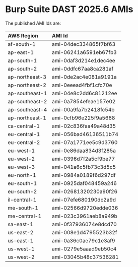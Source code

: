 # Burp Suite DAST 2025.6 AMIs

The published AMI Ids are:

| AWS Region | AMI Id |
| :--------- | :----- |
| af-south-1 | ami-04dec334865f7bf63 |
| ap-east-1 | ami-06241a6591eb67fb3 |
| ap-south-1 | ami-0daf3d214e1dec4ee |
| ap-south-2 | ami-0ddfc67aa8ca281af |
| ap-northeast-3 | ami-0de2ac4e081a9191a |
| ap-northeast-2 | ami-0eeead4fbf1cfc70e |
| ap-southeast-1 | ami-04e8c2dd6c81212ee |
| ap-southeast-2 | ami-0a7854efeae157e02 |
| ap-southeast-4 | ami-00a9fa7b2418fc54b |
| ap-northeast-1 | ami-0cfb96e225f9a5688 |
| ca-central-1 | ami-02c836faa49a48d35 |
| eu-central-1 | ami-056bad46136511b74 |
| eu-central-2 | ami-07a1771ee5c9d3760 |
| eu-west-1 | ami-0e86daa834d3f285a |
| eu-west-2 | ami-0396d7f2a5cf9be77 |
| eu-west-3 | ami-041a6c5fb73c3d5c5 |
| eu-north-1 | ami-0984a0189f6d297df |
| eu-south-1 | ami-0925daf048459a246 |
| eu-south-2 | ami-02681320230a90f26 |
| il-central-1 | ami-07efe680190dc2a9d |
| me-south-1 | ami-02566d9720edde036 |
| me-central-1 | ami-023c3961aeb8a949b |
| sa-east-1 | ami-0f37936074e8dcd70 |
| us-east-2 | ami-008e1d4795523b32f |
| us-east-1 | ami-0a36c0ae79c1e3af9 |
| us-west-1 | ami-0279e5aaad9eb50c4 |
| us-west-2 | ami-03045b48c37536281 |
